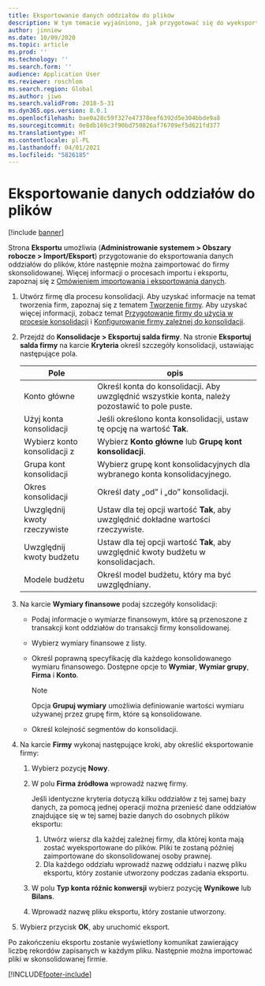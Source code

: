 ```yaml
---
title: Eksportowanie danych oddziałów do plików
description: W tym temacie wyjaśniono, jak przygotować się do wyeksportowania danych z Microsoft Dynamics 365 Finance, a następnie zaimportowania ich do skonsolidowanej firmy.
author: jinniew
ms.date: 10/09/2020
ms.topic: article
ms.prod: ''
ms.technology: ''
ms.search.form: ''
audience: Application User
ms.reviewer: roschlom
ms.search.region: Global
ms.author: jiwo
ms.search.validFrom: 2018-5-31
ms.dyn365.ops.version: 8.0.1
ms.openlocfilehash: bae0a28c59f327e47378eef6392d5e304bbde9a8
ms.sourcegitcommit: 0e8db169c3f90bd750826af76709ef5d621fd377
ms.translationtype: HT
ms.contentlocale: pl-PL
ms.lasthandoff: 04/01/2021
ms.locfileid: "5826185"
---
```

# <a name="export-subsidiary-data-to-files"></a>Eksportowanie danych oddziałów do plików

[!include [banner](../includes/banner.md)]

Strona **Eksportu** umożliwia (**Administrowanie systemem \> Obszary robocze \> Import/Eksport**) przygotowanie do eksportowania danych oddziałów do plików, które następnie można zaimportować do firmy skonsolidowanej. Więcej informacji o procesach importu i eksportu, zapoznaj się z [Omówieniem importowania i eksportowania danych](../../fin-ops-core/dev-itpro/data-entities/data-import-export-job.md).

1. Utwórz firmę dla procesu konsolidacji. Aby uzyskać informacje na temat tworzenia firm, zapoznaj się z tematem [Tworzenie firmy](../../fin-ops-core/fin-ops/organization-administration/tasks/create-legal-entity.md). Aby uzyskać więcej informacji, zobacz temat [Przygotowanie firmy do użycia w procesie konsolidacji](prepare-company-for-consolidation.md) i [Konfigurowanie firmy zależnej do konsolidacji](set-up-subsidiary-company-for-consolidation.md). 

2. Przejdź do **Konsolidacje \> Eksportuj salda firmy**. Na stronie **Eksportuj salda firmy** na karcie **Kryteria** określ szczegóły konsolidacji, ustawiając następujące pola.

    | Pole                             | opis |
    |-----------------------------------|-------|
    | Konto główne                      | Określ konta do konsolidacji. Aby uwzględnić wszystkie konta, należy pozostawić to pole puste. |
    | Użyj konta konsolidacji         | Jeśli określono konta konsolidacji, ustaw tę opcję na wartość **Tak**. |
    | Wybierz konto konsolidacji z | Wybierz **Konto główne** lub **Grupę kont konsolidacji**. |
    | Grupa kont konsolidacji       | Wybierz grupę kont konsolidacyjnych dla wybranego konta konsolidacyjnego. |
    | Okres konsolidacji              | Określ daty „od” i „do” konsolidacji. |
    | Uwzględnij kwoty rzeczywiste            | Ustaw dla tej opcji wartość **Tak**, aby uwzględnić dokładne wartości rzeczywiste. |
    | Uwzględnij kwoty budżetu            | Ustaw dla tej opcji wartość **Tak**, aby uwzględnić kwoty budżetu w konsolidacjach. |
    | Modele budżetu                     | Określ model budżetu, który ma być uwzględniany. |

3. Na karcie **Wymiary finansowe** podaj szczegóły konsolidacji:

    - Podaj informacje o wymiarze finansowym, które są przenoszone z transakcji kont oddziałów do transakcji firmy konsolidowanej.
    - Wybierz wymiary finansowe z listy.
    - Określ poprawną specyfikację dla każdego konsolidowanego wymiaru finansowego. Dostępne opcje to **Wymiar**, **Wymiar grupy**, **Firma** i **Konto**.

        > [!NOTE]
        > Opcja **Grupuj wymiary** umożliwia definiowanie wartości wymiaru używanej przez grupę firm, które są konsolidowane.

    - Określ kolejność segmentów do konsolidacji.

4. Na karcie **Firmy** wykonaj następujące kroki, aby określić eksportowanie firmy:

    1. Wybierz pozycję **Nowy**.
    2. W polu **Firma źródłowa** wprowadź nazwę firmy.

        Jeśli identyczne kryteria dotyczą kilku oddziałów z tej samej bazy danych, za pomocą jednej operacji można przenieść dane oddziałów znajdujące się w tej samej bazie danych do osobnych plików eksportu:

        1. Utwórz wiersz dla każdej zależnej firmy, dla której konta mają zostać wyeksportowane do plików. Pliki te zostaną później zaimportowane do skonsolidowanej osoby prawnej.
        2. Dla każdego oddziału wprowadź nazwę oddziału i nazwę pliku eksportu, który zostanie utworzony podczas zadania eksportu.

    3. W polu **Typ konta różnic konwersji** wybierz pozycję **Wynikowe** lub **Bilans**.
    4. Wprowadź nazwę pliku eksportu, który zostanie utworzony.

5. Wybierz przycisk **OK**, aby uruchomić eksport.

Po zakończeniu eksportu zostanie wyświetlony komunikat zawierający liczbę rekordów zapisanych w każdym pliku. Następnie można importować pliki w skonsolidowanej firmie.


[!INCLUDE[footer-include](../../includes/footer-banner.md)]